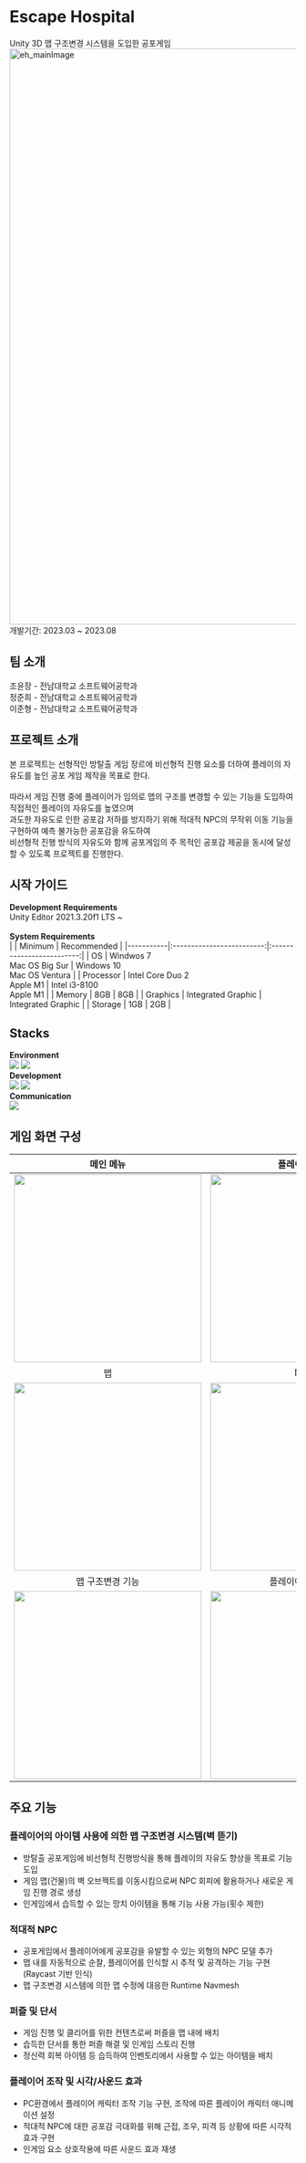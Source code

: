 # Escape Hospital
Unity 3D 맵 구조변경 시스템을 도입한 공포게임
<img width="1009" alt="eh_mainImage" src="https://github.com/DimBlessing/DimBlessing/assets/47944912/0ec342f9-b0d0-4de8-992e-9e0635bf41d1">
개발기간: 2023.03 ~ 2023.08

## 팀 소개
조윤장 - 전남대학교 소프트웨어공학과
<br>
정준희 - 전남대학교 소프트웨어공학과
<br>
이준형 - 전남대학교 소프트웨어공학과
<br>

## 프로젝트 소개
본 프로젝트는 선형적인 방탈출 게임 장르에 비선형적 진행 요소를 더하여 플레이의 자유도를 높인 공포 게임 제작을 목표로 한다.
<br><br>
따라서 게임 진행 중에 플레이어가 임의로 맵의 구조를 변경할 수 있는 기능을 도입하여 직접적인 플레이의 자유도를 높였으며
<br>
과도한 자유도로 인한 공포감 저하를 방지하기 위해 적대적 NPC의 무작위 이동 기능을 구현하여 예측 불가능한 공포감을 유도하여
<br>
비선형적 진행 방식의 자유도와 함께 공포게임의 주 목적인 공포감 제공을 동시에 달성할 수 있도록 프로젝트를 진행한다. 
<br>

## 시작 가이드
**Development Requirements**
<br>
Unity Editor 2021.3.20f1 LTS ~
<br>
<br>
**System Requirements**
<br>
|           |          Minimum          |        Recommended        |
|-----------|:-------------------------:|:-------------------------:|
|     OS    |  Windwos 7<br>Mac OS Big Sur | Windows 10<br>Mac OS Ventura |
| Processor | Intel Core Duo 2<br>Apple M1 |   Intel i3-8100<br>Apple M1  |
|   Memory  |            8GB            |            8GB            |
|  Graphics |     Integrated Graphic    |     Integrated Graphic    |
|  Storage  |            1GB            |            2GB            |
<br>

## Stacks
**Environment**
<br>
<img src="https://img.shields.io/badge/Visual Studio Code-007ACC?style=flat-square&logo=visualstudiocode&logoColor=white"/>
<img src="https://img.shields.io/badge/GitHub-181717?style=flat-square&logo=github&logoColor=white"/>
<br>
**Development**
<br>
<img src="https://img.shields.io/badge/Unity-000000?style=flat-square&logo=unity&logoColor=white"/>
<img src="https://img.shields.io/badge/CSharp-239128?style=flat-square&logo=Csharp&logoColor=white"/>
<br>
**Communication**
<br>
<img src="https://img.shields.io/badge/Notion-0000000?style=flat-square&logo=notion&logoColor=white"/>
<br>

## 게임 화면 구성
| 메인 메뉴  |  플레이어 시점   |
| :-------------------------------------------: | :------------: |
|  <img width="329" src="https://github.com/DimBlessing/DimBlessing/assets/47944912/d7f3d965-e389-4b63-9743-ebb0ea25b2e0"/> |  <img width="329" src="https://github.com/DimBlessing/DimBlessing/assets/47944912/e553fb27-ce64-41a1-a60d-5c8469c550a6"/>|  
| 맵   |  NPC   |  
| <img width="329" src="https://github.com/DimBlessing/DimBlessing/assets/47944912/54efa987-2588-4f44-8e48-e739366bfa39"/>   |  <img width="329" src="https://github.com/DimBlessing/DimBlessing/assets/47944912/3d744bd9-2727-463d-a26d-41db1f7d0c0c"/>     |
| 맵 구조변경 기능   |  플레이어 시각효과   |  
| <img width="329" src="https://github.com/DimBlessing/DimBlessing/assets/47944912/8aca8abe-a140-4b42-9f5e-a3794a3c3d01"/>   |  <img width="329" src="https://github.com/DimBlessing/DimBlessing/assets/47944912/a7e15adc-cb0f-45cc-9adf-10aa573b853b"/>     |



## 주요 기능
### 플레이어의 아이템 사용에 의한 맵 구조변경 시스템(벽 뜯기)
- 방탈출 공포게임에 비선형적 진행방식을 통해 플레이의 자유도 향상을 목표로 기능 도입
- 게임 맵(건물)의 벽 오브젝트를 이동시킴으로써 NPC 회피에 활용하거나 새로운 게임 진행 경로 생성
- 인게임에서 습득할 수 있는 망치 아이템을 통해 기능 사용 가능(횟수 제한)

### 적대적 NPC
- 공포게임에서 플레이어에게 공포감을 유발할 수 있는 외형의 NPC 모델 추가
- 맵 내를 자동적으로 순찰, 플레이어를 인식할 시 추적 및 공격하는 기능 구현(Raycast 기반 인식)
- 맵 구조변경 시스템에 의한 맵 수정에 대응한 Runtime Navmesh 

### 퍼즐 및 단서
- 게임 진행 및 클리어를 위한 컨텐츠로써 퍼즐을 맵 내에 배치
- 습득한 단서를 통한 퍼즐 해결 및 인게임 스토리 진행
- 정신력 회복 아이템 등 습득하여 인벤토리에서 사용할 수 있는 아이템을 배치
  
### 플레이어 조작 및 시각/사운드 효과
- PC환경에서 플레이어 캐릭터 조작 기능 구현, 조작에 따른 플레이어 캐릭터 애니메이션 설정
- 적대적 NPC에 대한 공포감 극대화를 위해 근접, 조우, 피격 등 상황에 따른 시각적 효과 구현
- 인게임 요소 상호작용에 따른 사운드 효과 재생











